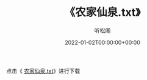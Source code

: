 ﻿---
title:  《农家仙泉.txt》
date:   2022-01-02T00:00:00+00:00
author: 听松阁
layout: post
permalink: /农家仙泉/
categories: 小说
tags: [小说]
---

点击《 [农家仙泉.txt](http://img.660000.xyz/bookstukust/book/bntxt/10/农家仙泉.txt)》进行下载